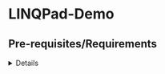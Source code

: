 # LINQPad-Demo

## Pre-requisites/Requirements
<details>
Hardware (recommended): 
- CPU: Intel Core i5 (5th Generation or Later)
- RAM: 8 GB (32-bit)/16+ GB (AnyCPU)
- Hard Drive: 18 MB (Executable File Size)

Software: Windows 7 or later

Version: LINQPad v5.26.01 (or newer)

Installer/Download: [LINQPad.Net](http://www.linqpad.net/Download.aspx)

Build: 32-bit vs. AnyCPU build - AnyCPU build is recommended for Windows 64-bit operating systems with 16+ GB of RAM. Particularly if large datasets or object graphs are anticipated during processes.

.NET Framework: [4.6 / 4.7](https://www.microsoft.com/net/download/all)

[License:](https://www.linqpad.net/Purchase.aspx)
- Trial - 14 Days
- Free - Reduced feature set, but free to use in perpetuity
- Premium - $89 (Recommended for continued use beyond the trial period)
</details>
